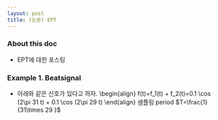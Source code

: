 ```yaml
--- 
layout: post 
title: (논문) EPT 
--- 
```


### About this doc 

- EPT에 대한 포스팅 

### Example 1. Beatsignal 

- 아래와 같은 신호가 있다고 하자. 
\begin{align}
f(t)=f_1(t) + f_2(t)=0.1 \cos (2\pi 31 t) + 0.1 \cos (2\pi 29 t) 
\end{align}
샘플링 period $T=\frac{1}{31\times 29 }$
